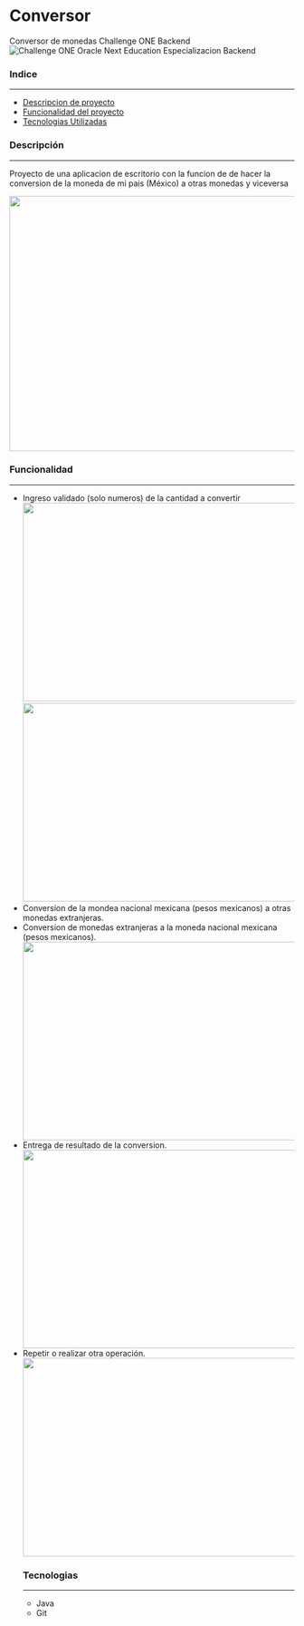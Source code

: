 # Conversor
Conversor de monedas 
Challenge ONE Backend
<br>
![Challenge ONE Oracle Next Education Especializacion Backend](https://github.com/NaiZenay/Conversor/assets/115850010/10f9eb68-2d15-4cba-aee3-ceb59f6e06b3)

<h3>Indice</h3>
<hr>
<ul>
  <li>
    <a href="#Descripción">Descripcion de proyecto</a>
  </li>
    <li>
    <a href="#Funcionalidad">Funcionalidad del proyecto</a>
  </li>
  <li>
    <a href="#Tecnologias">Tecnologias Utilizadas</a>
  </li>
</ul>




<h3 id="Descripción">Descripción</h3>
<hr>
<p>Proyecto de una aplicacion de escritorio con la funcion de de hacer la conversion de la moneda de mi pais (México) a otras monedas y viceversa </p>
<img width="600" height="450" src="https://github.com/NaiZenay/Conversor/assets/115850010/2e2e910e-b113-430a-8262-4b5e197a830b" >

<h3 id="Funcionalidad">Funcionalidad</h3>
<hr>
<ul>
  <li>
    Ingreso validado (solo numeros) de la cantidad a convertir 
    <br>
    <img width="500" height="350" src="https://github.com/NaiZenay/Conversor/assets/115850010/e18e51af-7847-451f-8d33-7fccc1354c48)">
    <br>
 <img width="500" height="350" src="https://github.com/NaiZenay/Conversor/assets/115850010/1b11c917-91df-414e-a4ce-c4aa76448133)">

  </li>
  <li>
    Conversion de la mondea nacional mexicana (pesos mexicanos) a otras monedas extranjeras. 
  </li>
  <li>
    Conversion de monedas extranjeras a la moneda nacional mexicana (pesos mexicanos).
  </li>
   <img width="500" height="350" src="https://github.com/NaiZenay/Conversor/assets/115850010/cffd783a-3394-4c25-af09-21a3de429674">
  <li>
    Entrega de resultado de la conversion.
  </li>
    <img width="500" height="350" src="https://github.com/NaiZenay/Conversor/assets/115850010/99df386e-21ed-4638-bdf7-fc25214ce932">
  <li>
    Repetir o realizar otra operación.
  </li>
    <img width="500" height="350" src="https://github.com/NaiZenay/Conversor/assets/115850010/fe0bdcfe-c821-43d7-a1fd-fbd01918e77d">

  <h3 id="Tecnologias">Tecnologias</h3>
<hr>
<ul>
  <li>
    Java 
  </li>
  <li>
    Git
  </li>
</ul>

</ul>

